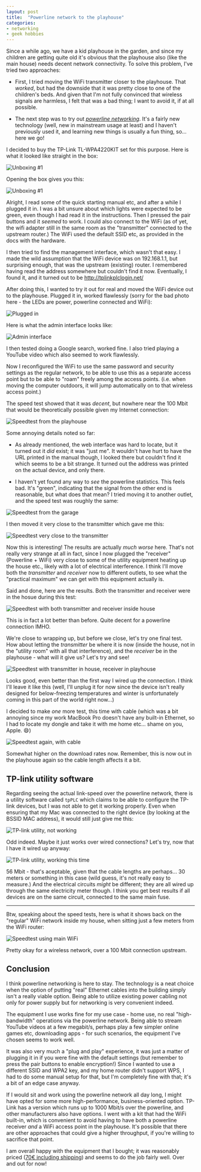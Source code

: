 ```yaml
---
layout: post
title:  "Powerline network to the playhouse"
categories:
- networking
- geek hobbies
---
```


Since a while ago, we have a kid playhouse in the garden, and since my children are getting quite old it's obvious that the playhouse also (like the main house) needs decent network connectivity. To solve this problem, I've tried two approaches:

- First, I tried moving the WiFi transmitter closer to the playhouse. That _worked_, but had the downside that it was pretty close to one of the children's beds. And given that I'm not fully convinced that wireless signals are harmless, I felt that was a bad thing; I want to avoid it, if at all possible.

- The next step was to try out [_powerline networking_](https://en.wikipedia.org/wiki/Power-line_communication). It's a fairly new technology (well, new in mainstream usage at least) and I haven't previously used it, and learning new things is usually a fun thing, so... here we go!

I decided to buy the TP-Link TL-WPA4220KIT set for this purpose. Here is what it looked like straight in the box:

![Unboxing #1](/images/2017-10-22-powerline-network-to-the-playhouse-unboxing-1.jpg)

Opening the box gives you this:

![Unboxing #1](/images/2017-10-22-powerline-network-to-the-playhouse-unboxing-2.jpg)

Alright, I read some of the quick starting manual etc, and after a while I plugged it in. I was a bit unsure about which lights were expected to be green, even though I had read it in the instructions. Then I pressed the pair buttons and it _seemed_ to work. I could also connect to the WiFi (as of yet, the wifi adapter still in the same room as the "transmitter" connected to the upstream router.) The WiFi used the default SSID etc, as provided in the docs with the hardware.

I then tried to find the management interface, which wasn't that easy. I made the wild assumption that the WiFi device was on 192.168.1.1, but surprising enough, that was the upstream (existing) router. I remembered having read the address somewhere but couldn't find it now. Eventually, I found it, and it turned out to be http://tplinkplclogin.net/

After doing this, I wanted to try it out for real and moved the WiFi device out to the playhouse. Plugged it in, worked flawlessly (sorry for the bad photo here - the LEDs are power, powerline connected and WiFi):

![Plugged in](/images/2017-10-22-powerline-network-to-the-playhouse-plugged-in.jpg)

Here is what the admin interface looks like:

![Admin interface](/images/2017-10-22-powerline-network-to-the-playhouse-admin-interface.png)

I then tested doing a Google search, worked fine. I also tried playing a YouTube video which also seemed to work flawlessly.

Now I reconfigured the WiFi to use the same password and security settings as the regular network, to be able to use this as a separate access point but to be able to "roam" freely among the access points. (i.e. when moving the computer outdoors, it will jump automatically on to that wireless access point.)

The speed test showed that it was _decent_, but nowhere near the 100 Mbit that would be theoretically possible given my Internet connection:

![Speedtest from the playhouse](/images/2017-10-22-powerline-network-to-the-playhouse-speedtest-playhouse.png)

Some annoying details noted so far:

- As already mentioned, the web interface was hard to locate, but it turned out it _did_ exist; it was "just me". It wouldn't have hurt to have the URL printed in the manual though, I looked there but couldn't find it which seems to be a bit strange. It turned out the address was printed on the actual device, and only there.

- I haven't yet found any way to _see_ the powerline statistics. This feels bad. It's "green", indicating that the signal from the other end is reasonable, but what does that mean? I tried moving it to another outlet, and the speed test was roughly the same:

![Speedtest from the garage](/images/2017-10-22-powerline-network-to-the-playhouse-speedtest-garage.png)

I then moved it very close to the transmitter which gave me this:

![Speedtest very close to the transmitter](
/images/2017-10-22-powerline-network-to-the-playhouse-veryclose.png)

Now this is interesting! The results are actually _much worse_ here. That's not really very strange at all in fact, since I now plugged the "receiver" (Powerline + WiFi) very close to some of the utility equipment heating up the house etc., likely with a lot of electrical interference. I think I'll move both the _transmitter_ and _receiver_ now to different outlets, to see what the "practical maximum" we can get with this equipment actually is.

Said and done, here are the results. Both the transmitter and receiver were in the hosue during this test:

![Speedtest with both transmitter and receiver inside house](
/images/2017-10-22-powerline-network-to-the-playhouse-in-house.png)

This is in fact a lot better than before. Quite decent for a powerline connection IMHO.

We're close to wrapping up, but before we close, let's try one final test. How about letting the _transmitter_ be where it is now (inside the house, not in the "utility room" with all that interference), and the _receiver_ be in the playhouse - what will it give us? Let's try and see!

![Speedtest with transmitter in house, receiver in playhouse](/images/2017-10-22-powerline-network-to-the-playhouse-final-connection.png)

Looks good, even better than the first way I wired up the connection. I think I'll leave it like this (well, I'll unplug it for now since the device isn't really designed for below-freezing temperatures and winter is unfortunately coming in this part of the world right now...)

I decided to make _one_ more test, this time with cable (which was a bit annoying since my work MacBook Pro doesn't have any built-in Ethernet, so I had to locate my dongle and take it with me home etc... shame on you, Apple. :smile:)

![Speedtest again, with cable](/images/2017-10-22-powerline-network-to-the-playhouse-with-cable.png)

Somewhat higher on the download rates now. Remember, this is now out in the playhouse again so the cable length affects it a bit.

## TP-link utility software

Regarding seeing the actual link-speed over the powerline network, there is a utility software called `tpPLC` which claims to be able to configure the TP-link devices, but I was not able to get it working properly. Even when ensuring that my Mac was connected to the right device (by looking at the BSSID MAC address), it would still just give me this:

![TP-link utility, not working](/images/2017-10-22-powerline-network-to-the-playhouse-utility.png)

Odd indeed. Maybe it just works over wired connections? Let's try, now that I have it wired up anyway:

![TP-link utility, working this time](/images/2017-10-22-powerline-network-to-the-playhouse-utility-working.png)

56 Mbit - that's aceptable, given that the cable lengths are perhaps... 30 meters or something in this case (wild guess, it's not really easy to measure.) And the electrical circuits _might_ be different; they are all wired up through the same electricity meter though. I think you get best results if all devices are on the same circuit, connected to the same main fuse.

---

Btw, speaking about the speed tests, here is what it shows back on the "regular" WiFi network inside my house, when sitting just a few meters from the WiFi router:

![Speedtest using main WiFi](/images/2017-10-22-powerline-network-to-the-playhouse-speedtest-main-wifi.png)

Pretty okay for a wireless network, over a 100 Mbit connection upstream.

## Conclusion

I think powerline networking is here to stay. The technology is a neat choice when the option of putting "real" Ethernet cables into the building simply isn't a really viable option. Being able to utilize existing power cabling not only for power supply but for networking is very convenient indeed.

The equipment I use works fine for my use case - home use, no real "high-bandwidth" operations via the powerline network. Being able to stream YouTube videos at a few megabit/s, perhaps play a few simpler online games etc, downloading apps - for such scenarios, the equipment I've chosen seems to work well.

It was also very much a "plug and play" experience, it was just a matter of plugging it in if you were fine with the default settings (but remember to press the pair buttons to enable encryption!) Since I wanted to use a different SSID and WPA2 key, and my home router didn't support WPS, I had to do some manual setup for that, but I'm completely fine with that; it's a bit of an edge case anyway.

If I would sit and work using the powerline network all day long, I might have opted for some more high-performance, business-oriented option. TP-Link has a version which runs up to 1000 Mbit/s over the powerline, and other manufacturers also have options. I went with a kit that had the WiFi built-in, which is convenient to avoid having to have both a powerline receiver _and_ a WiFi access point in the playhouse. It's possible that there are other approaches that could give a higher throughput, if you're willing to sacrifice that point.

I am overall happy with the equipment that I bought; it was reasonably priced ([70€ including shipping](https://www.webhallen.com/fi-fi/verkko_ja_smart_home/178679-tp-link_tl-wpa4220kit-av500-n300-2-pack&atcl=search:live:2)) and seems to do the job fairly well. Over and out for now!
